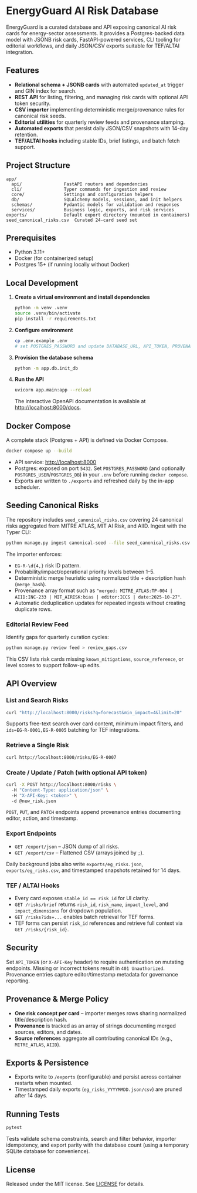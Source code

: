 # EnergyGuard AI Risk Database

EnergyGuard is a curated database and API exposing canonical AI risk cards for energy-sector assessments. It provides a Postgres-backed data model with JSONB risk cards, FastAPI-powered services, CLI tooling for editorial workflows, and daily JSON/CSV exports suitable for TEF/ALTAI integration.

## Features

- **Relational schema + JSONB cards** with automated `updated_at` trigger and GIN index for search.
- **REST API** for listing, filtering, and managing risk cards with optional API token security.
- **CSV importer** implementing deterministic merge/provenance rules for canonical risk seeds.
- **Editorial utilities** for quarterly review feeds and provenance stamping.
- **Automated exports** that persist daily JSON/CSV snapshots with 14-day retention.
- **TEF/ALTAI hooks** including stable IDs, brief listings, and batch fetch support.

## Project Structure

```
app/
  api/                FastAPI routers and dependencies
  cli/                Typer commands for ingestion and review
  core/               Settings and configuration helpers
  db/                 SQLAlchemy models, sessions, and init helpers
  schemas/            Pydantic models for validation and responses
  services/           Business logic, exports, and risk services
exports/              Default export directory (mounted in containers)
seed_canonical_risks.csv  Curated 24-card seed set
```

## Prerequisites

- Python 3.11+
- Docker (for containerized setup)
- Postgres 15+ (if running locally without Docker)

## Local Development

1. **Create a virtual environment and install dependencies**
   ```bash
   python -m venv .venv
   source .venv/bin/activate
   pip install -r requirements.txt
   ```

2. **Configure environment**
   ```bash
   cp .env.example .env
   # set POSTGRES_PASSWORD and update DATABASE_URL, API_TOKEN, PROVENANCE_EDITOR as needed
   ```

3. **Provision the database schema**
   ```bash
   python -m app.db.init_db
   ```

4. **Run the API**
   ```bash
   uvicorn app.main:app --reload
   ```

   The interactive OpenAPI documentation is available at [http://localhost:8000/docs](http://localhost:8000/docs).

## Docker Compose

A complete stack (Postgres + API) is defined via Docker Compose.

```bash
docker compose up --build
```

- API service: <http://localhost:8000>
- Postgres: exposed on port `5432`. Set `POSTGRES_PASSWORD` (and optionally `POSTGRES_USER`/`POSTGRES_DB`) in your `.env` before
  running `docker compose`.
- Exports are written to `./exports` and refreshed daily by the in-app scheduler.

## Seeding Canonical Risks

The repository includes `seed_canonical_risks.csv` covering 24 canonical risks aggregated from MITRE ATLAS, MIT AI Risk, and AIID. Ingest with the Typer CLI:

```bash
python manage.py ingest canonical-seed --file seed_canonical_risks.csv
```

The importer enforces:

- `EG-R-\d{4,}` risk ID pattern.
- Probability/impact/operational priority levels between 1–5.
- Deterministic merge heuristic using normalized title + description hash (`merge_hash`).
- Provenance array format such as `"merged: MITRE_ATLAS:TP-004 | AIID:INC-233 | MIT_AIRISK:bias | editor:ICCS | date:2025-10-27"`.
- Automatic deduplication updates for repeated ingests without creating duplicate rows.

### Editorial Review Feed

Identify gaps for quarterly curation cycles:

```bash
python manage.py review feed > review_gaps.csv
```

This CSV lists risk cards missing `known_mitigations`, `source_reference`, or level scores to support follow-up edits.

## API Overview

### List and Search Risks

```bash
curl "http://localhost:8000/risks?q=forecast&min_impact=4&limit=20"
```

Supports free-text search over card content, minimum impact filters, and `ids=EG-R-0001,EG-R-0005` batching for TEF integrations.

### Retrieve a Single Risk

```bash
curl http://localhost:8000/risks/EG-R-0007
```

### Create / Update / Patch (with optional API token)

```bash
curl -X POST http://localhost:8000/risks \ 
  -H "Content-Type: application/json" \ 
  -H "X-API-Key: <token>" \ 
  -d @new_risk.json
```

`POST`, `PUT`, and `PATCH` endpoints append provenance entries documenting editor, action, and timestamp.

### Export Endpoints

- `GET /export/json` – JSON dump of all risks.
- `GET /export/csv` – Flattened CSV (arrays joined by `;`).

Daily background jobs also write `exports/eg_risks.json`, `exports/eg_risks.csv`, and timestamped snapshots retained for 14 days.

### TEF / ALTAI Hooks

- Every card exposes `stable_id == risk_id` for UI clarity.
- `GET /risks/brief` returns `risk_id`, `risk_name`, `impact_level`, and `impact_dimensions` for dropdown population.
- `GET /risks?ids=...` enables batch retrieval for TEF forms.
- TEF forms can persist `risk_id` references and retrieve full context via `GET /risks/{risk_id}`.

## Security

Set `API_TOKEN` (or `X-API-Key` header) to require authentication on mutating endpoints. Missing or incorrect tokens result in `401 Unauthorized`. Provenance entries capture editor/timestamp metadata for governance reporting.

## Provenance & Merge Policy

- **One risk concept per card** – importer merges rows sharing normalized title/description hash.
- **Provenance** is tracked as an array of strings documenting merged sources, editors, and dates.
- **Source references** aggregate all contributing canonical IDs (e.g., `MITRE_ATLAS`, `AIID`).

## Exports & Persistence

- Exports write to `/exports` (configurable) and persist across container restarts when mounted.
- Timestamped daily exports (`eg_risks_YYYYMMDD.json/csv`) are pruned after 14 days.

## Running Tests

```bash
pytest
```

Tests validate schema constraints, search and filter behavior, importer idempotency, and export parity with the database count (using a temporary SQLite database for convenience).

## License

Released under the MIT license. See [LICENSE](LICENSE) for details.
